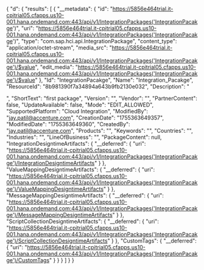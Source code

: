 {
  "d": {
    "results": [
      {
        "__metadata": {
          "id": "https://5856e464trial.it-cpitrial05.cfapps.us10-001.hana.ondemand.com:443/api/v1/IntegrationPackages('IntegrationPacakge')",
          "uri": "https://5856e464trial.it-cpitrial05.cfapps.us10-001.hana.ondemand.com:443/api/v1/IntegrationPackages('IntegrationPacakge')",
          "type": "com.sap.hci.api.IntegrationPackage",
          "content_type": "application/octet-stream",
          "media_src": "https://5856e464trial.it-cpitrial05.cfapps.us10-001.hana.ondemand.com:443/api/v1/IntegrationPackages('IntegrationPacakge')/$value",
          "edit_media": "https://5856e464trial.it-cpitrial05.cfapps.us10-001.hana.ondemand.com:443/api/v1/IntegrationPackages('IntegrationPacakge')/$value"
        },
        "Id": "IntegrationPacakge",
        "Name": "Integration_Pacakge",
        "ResourceId": "8b981390f7a34894a643b9fb2130e032",
        "Description": "<p></p>",
        "ShortText": "first package",
        "Version": "",
        "Vendor": "",
        "PartnerContent": false,
        "UpdateAvailable": false,
        "Mode": "EDIT_ALLOWED",
        "SupportedPlatform": "Cloud Integration",
        "ModifiedBy": "jay.patil@accenture.com",
        "CreationDate": "1755363649357",
        "ModifiedDate": "1755363649360",
        "CreatedBy": "jay.patil@accenture.com",
        "Products": "",
        "Keywords": "",
        "Countries": "",
        "Industries": "",
        "LineOfBusiness": "",
        "PackageContent": null,
        "IntegrationDesigntimeArtifacts": {
          "__deferred": {
            "uri": "https://5856e464trial.it-cpitrial05.cfapps.us10-001.hana.ondemand.com:443/api/v1/IntegrationPackages('IntegrationPacakge')/IntegrationDesigntimeArtifacts"
          }
        },
        "ValueMappingDesigntimeArtifacts": {
          "__deferred": {
            "uri": "https://5856e464trial.it-cpitrial05.cfapps.us10-001.hana.ondemand.com:443/api/v1/IntegrationPackages('IntegrationPacakge')/ValueMappingDesigntimeArtifacts"
          }
        },
        "MessageMappingDesigntimeArtifacts": {
          "__deferred": {
            "uri": "https://5856e464trial.it-cpitrial05.cfapps.us10-001.hana.ondemand.com:443/api/v1/IntegrationPackages('IntegrationPacakge')/MessageMappingDesigntimeArtifacts"
          }
        },
        "ScriptCollectionDesigntimeArtifacts": {
          "__deferred": {
            "uri": "https://5856e464trial.it-cpitrial05.cfapps.us10-001.hana.ondemand.com:443/api/v1/IntegrationPackages('IntegrationPacakge')/ScriptCollectionDesigntimeArtifacts"
          }
        },
        "CustomTags": {
          "__deferred": {
            "uri": "https://5856e464trial.it-cpitrial05.cfapps.us10-001.hana.ondemand.com:443/api/v1/IntegrationPackages('IntegrationPacakge')/CustomTags"
          }
        }
      }
    ]
  }
}
